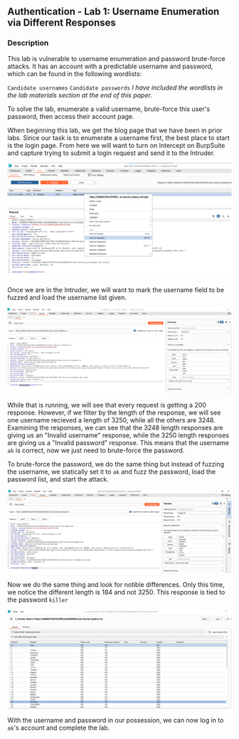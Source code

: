 ## Authentication - Lab 1: Username Enumeration via Different Responses

### Description
This lab is vulnerable to username enumeration and password brute-force attacks. It has an account with a predictable username and password, which can be found in the following wordlists:

`Candidate usernames`
`Candidate passwords`
*I have included the wordlists in the lab materials section at the end of this paper.*

To solve the lab, enumerate a valid username, brute-force this user's password, then access their account page.


When beginning this lab, we get the blog page that we have been in prior labs. Since our task is to enumerate a username first, the best place to start is the login page. From here we will want to turn on Intercept on BurpSuite and capture trying to submit a login request and send it to the Intruder.

![](intercept.png)

Once we are in the Intruder, we will want to mark the username field to be fuzzed and load the username list given.

![](user_attack.png)

While that is running, we will see that every request is getting a 200 response. However, if we filter by the length of the response, we will see one username recieved a length of 3250, while all the others are 3248. Examining the responses, we can see that the 3248 length responses are giving us an "Invalid username" response, while the 3250 length responses are giving us a "Invalid password" response. This means that the username `ak` is correct, now we just need to brute-force the password.

To brute-force the password, we do the same thing but instead of fuzzing the username, we statically set it to `ak` and fuzz the password, load the password list, and start the attack.

![](pass_attack.png)

Now we do the same thing and look for notible differences. Only this time, we notice the different length is 184 and not 3250. This response is tied to the password `killer`

![](found_pass.png)

With the username and password in our possession, we can now log in to `ak`'s account and complete the lab.